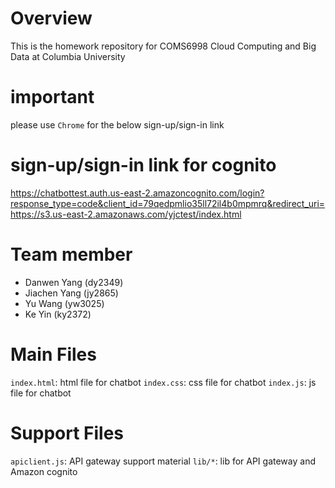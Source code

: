 # Overview

This is the homework repository for COMS6998 Cloud Computing and Big Data at Columbia University

# important
please use `Chrome` for the below sign-up/sign-in link

# sign-up/sign-in link for cognito
https://chatbottest.auth.us-east-2.amazoncognito.com/login?response_type=code&client_id=79qedpmlio35ll72il4b0mpmrq&redirect_uri=https://s3.us-east-2.amazonaws.com/yjctest/index.html


# Team member
- Danwen Yang (dy2349)
- Jiachen Yang (jy2865)
- Yu Wang (yw3025)
- Ke Yin (ky2372)

# Main Files
`index.html`: html file for chatbot
`index.css`: css file for chatbot
`index.js`: js file for chatbot

# Support Files
`apiclient.js`: API gateway support material
`lib/*`: lib for API gateway and Amazon cognito 







